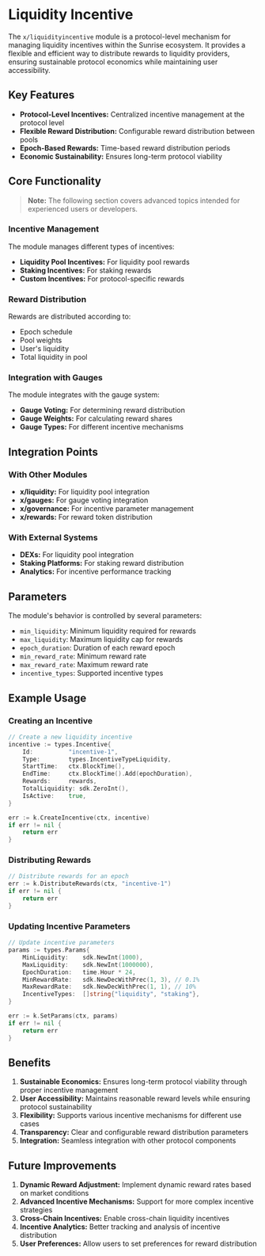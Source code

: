 # Liquidity Incentive

The `x/liquidityincentive` module is a protocol-level mechanism for managing liquidity incentives within the Sunrise ecosystem. It provides a flexible and efficient way to distribute rewards to liquidity providers, ensuring sustainable protocol economics while maintaining user accessibility.

## Key Features

- **Protocol-Level Incentives:** Centralized incentive management at the protocol level
- **Flexible Reward Distribution:** Configurable reward distribution between pools
- **Epoch-Based Rewards:** Time-based reward distribution periods
- **Economic Sustainability:** Ensures long-term protocol viability

## Core Functionality

> **Note:** The following section covers advanced topics intended for experienced users or developers.

### Incentive Management

The module manages different types of incentives:

- **Liquidity Pool Incentives:** For liquidity pool rewards
- **Staking Incentives:** For staking rewards
- **Custom Incentives:** For protocol-specific rewards

### Reward Distribution

Rewards are distributed according to:

- Epoch schedule
- Pool weights
- User's liquidity
- Total liquidity in pool

### Integration with Gauges

The module integrates with the gauge system:

- **Gauge Voting:** For determining reward distribution
- **Gauge Weights:** For calculating reward shares
- **Gauge Types:** For different incentive mechanisms

## Integration Points

### With Other Modules

- **x/liquidity:** For liquidity pool integration
- **x/gauges:** For gauge voting integration
- **x/governance:** For incentive parameter management
- **x/rewards:** For reward token distribution

### With External Systems

- **DEXs:** For liquidity pool integration
- **Staking Platforms:** For staking reward distribution
- **Analytics:** For incentive performance tracking

## Parameters

The module's behavior is controlled by several parameters:

- `min_liquidity`: Minimum liquidity required for rewards
- `max_liquidity`: Maximum liquidity cap for rewards
- `epoch_duration`: Duration of each reward epoch
- `min_reward_rate`: Minimum reward rate
- `max_reward_rate`: Maximum reward rate
- `incentive_types`: Supported incentive types

## Example Usage

### Creating an Incentive

```go
// Create a new liquidity incentive
incentive := types.Incentive{
    Id:          "incentive-1",
    Type:        types.IncentiveTypeLiquidity,
    StartTime:   ctx.BlockTime(),
    EndTime:     ctx.BlockTime().Add(epochDuration),
    Rewards:     rewards,
    TotalLiquidity: sdk.ZeroInt(),
    IsActive:    true,
}

err := k.CreateIncentive(ctx, incentive)
if err != nil {
    return err
}
```

### Distributing Rewards

```go
// Distribute rewards for an epoch
err := k.DistributeRewards(ctx, "incentive-1")
if err != nil {
    return err
}
```

### Updating Incentive Parameters

```go
// Update incentive parameters
params := types.Params{
    MinLiquidity:    sdk.NewInt(1000),
    MaxLiquidity:    sdk.NewInt(1000000),
    EpochDuration:   time.Hour * 24,
    MinRewardRate:   sdk.NewDecWithPrec(1, 3), // 0.1%
    MaxRewardRate:   sdk.NewDecWithPrec(1, 1), // 10%
    IncentiveTypes:  []string{"liquidity", "staking"},
}

err := k.SetParams(ctx, params)
if err != nil {
    return err
}
```

## Benefits

1. **Sustainable Economics:** Ensures long-term protocol viability through proper incentive management
2. **User Accessibility:** Maintains reasonable reward levels while ensuring protocol sustainability
3. **Flexibility:** Supports various incentive mechanisms for different use cases
4. **Transparency:** Clear and configurable reward distribution parameters
5. **Integration:** Seamless integration with other protocol components

## Future Improvements

1. **Dynamic Reward Adjustment:** Implement dynamic reward rates based on market conditions
2. **Advanced Incentive Mechanisms:** Support for more complex incentive strategies
3. **Cross-Chain Incentives:** Enable cross-chain liquidity incentives
4. **Incentive Analytics:** Better tracking and analysis of incentive distribution
5. **User Preferences:** Allow users to set preferences for reward distribution
